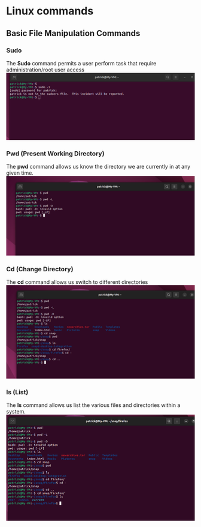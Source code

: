 # Linux commands
## Basic File Manipulation Commands
### Sudo
The **Sudo** command permits a user perform task that require administration/root user access
![Below screenshot shows how the OS request password for root access to be granted to this user.](Images/Sudo.png)
### Pwd (**Present Working Directory**)
The **pwd** command allows us know the directory we are currently in at any given time.
![Below screenshot shows the output from running the pwd command as well as logical and physical print of the directory](Images/PWD.png)
### Cd (**Change Directory**)
The **cd** command allows us switch to different directories
![Below screenshot shows the output from cd as well as cd .. and cd - which helps us move a direction up and to the previous directory respectively](Images/Cd.png)
### ls (**List**)
The **ls** command allows us list the various files and directories within a system.
![Below screenshot shows the out from ls command](Images/Ls.png)
